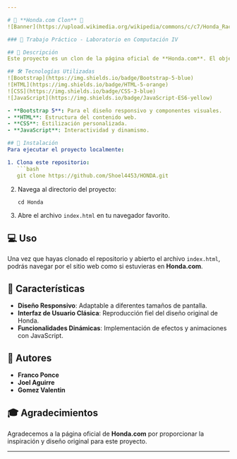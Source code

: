```yaml
---

# 🚗 **Honda.com Clon** 🚗
![Banner](https://upload.wikimedia.org/wikipedia/commons/c/c7/Honda_Racing_logo_%282022%29.svg)

### 📘 Trabajo Práctico - Laboratorio en Computación IV

## 📖 Descripción
Este proyecto es un clon de la página oficial de **Honda.com**. El objetivo de este trabajo práctico es replicar el diseño y funcionalidad del sitio web, aplicando conocimientos avanzados en **Bootstrap 5**, **HTML**, **CSS**, y **JavaScript**. El proyecto fue realizado por **Franco Ponce**, **Joel Aguirre**, y **Gomez Valentin** como parte de la materia **Laboratorio en Computación IV**.

## 🛠️ Tecnologías Utilizadas
![Bootstrap](https://img.shields.io/badge/Bootstrap-5-blue)
![HTML](https://img.shields.io/badge/HTML-5-orange)
![CSS](https://img.shields.io/badge/CSS-3-blue)
![JavaScript](https://img.shields.io/badge/JavaScript-ES6-yellow)

- **Bootstrap 5**: Para el diseño responsivo y componentes visuales.
- **HTML**: Estructura del contenido web.
- **CSS**: Estilización personalizada.
- **JavaScript**: Interactividad y dinamismo.

## 🚀 Instalación
Para ejecutar el proyecto localmente:

1. Clona este repositorio:
   ```bash
   git clone https://github.com/Shoel4453/HONDA.git
   ```
2. Navega al directorio del proyecto:
   ```ter
   cd Honda
   ```
3. Abre el archivo `index.html` en tu navegador favorito.

## 💻 Uso
Una vez que hayas clonado el repositorio y abierto el archivo `index.html`, podrás navegar por el sitio web como si estuvieras en **Honda.com**. 

## 🌟 Características
- **Diseño Responsivo**: Adaptable a diferentes tamaños de pantalla.
- **Interfaz de Usuario Clásica**: Reproducción fiel del diseño original de Honda.
- **Funcionalidades Dinámicas**: Implementación de efectos y animaciones con JavaScript.

## 👥 Autores
- **Franco Ponce**
- **Joel Aguirre**
- **Gomez Valentin**

## 🎓 Agradecimientos
Agradecemos a la página oficial de **Honda.com** por proporcionar la inspiración y diseño original para este proyecto.

---
```

